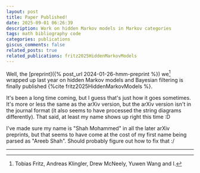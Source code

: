 ```yaml
---
layout: post
title: Paper Published!
date: 2025-09-01 06:26:39
description: Work on hidden Markov models in Markov categories
tags: math bibliography code
categories: publications
giscus_comments: false
related_posts: true
related_publications: fritz2025HiddenMarkovModels
---
```


Well, the [preprint]({% post_url 2024-01-26-hmm-preprint %}) we[^1] wrapped up last year on hidden Markov models and Bayesian filtering is finally published {%cite fritz2025HiddenMarkovModels %}.

It's been a long time coming, but I guess that's just how it goes sometimes.
It's more or less the same as the arXiv version, but the arXiv version isn't in the journal format (it also seems to have processed the string diagrams differently).
That said, at least my name shows up right this time :D

I've made sure my name is "Shah Mohammed" in all the later arXiv preprints, but that seems to have come at the cost of my first name being parsed as "Areeb Shah".
Should probably figure out how to fix that :/

---

[^1]: Tobias Fritz, Andreas Klingler, Drew McNeely, Yuwen Wang and I.
